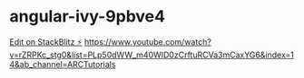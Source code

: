 # angular-ivy-9pbve4

[Edit on StackBlitz ⚡️](https://stackblitz.com/edit/angular-ivy-9pbve4)
https://www.youtube.com/watch?v=rZRPKc_stg0&list=PLp50dWW_m40WID0zCrftuRCVa3mCaxYG6&index=14&ab_channel=ARCTutorials
